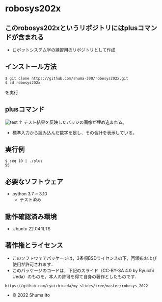 # robosys202x
## このrobosys202xというリポジトリにはplusコマンドが含まれる
* ロボットシステム学の練習用のリポジトリとして作成

## インストール方法
```
$ git clone https://github.com/shuma-300/robosys202x.git
$ cd robosys202x
```
を実行

## plusコマンド
![test](https://github.com/shumaito/robosys202x/actions/workflows/test.yml/badge.svg)
↑ テスト結果を反映したバッジの画像が埋め込まれる。

* 標準入力から読み込んだ数字を足し、その合計を表示している。
## 実行例
```
$ seq 10 | ./plus
55
```

## 必要なソフトウェア
* python 3.7 ~ 3.10
  * テスト済み

## 動作確認済み環境
* Ubuntu 22.04.1LTS

## 著作権とライセンス
* このソフトウェアパッケージは，3条項BSDライセンスの下，再頒布および使用が許可されます．
* このパッケージのコードは，下記のスライド（CC-BY-SA 4.0 by Ryuichi Ueda）のものを，本人の許可を得て自身の著作としたものです．
```
https://github.com/ryuichiueda/my_slides/tree/master/robosys_2022
```
* © 2022 Shuma Ito
